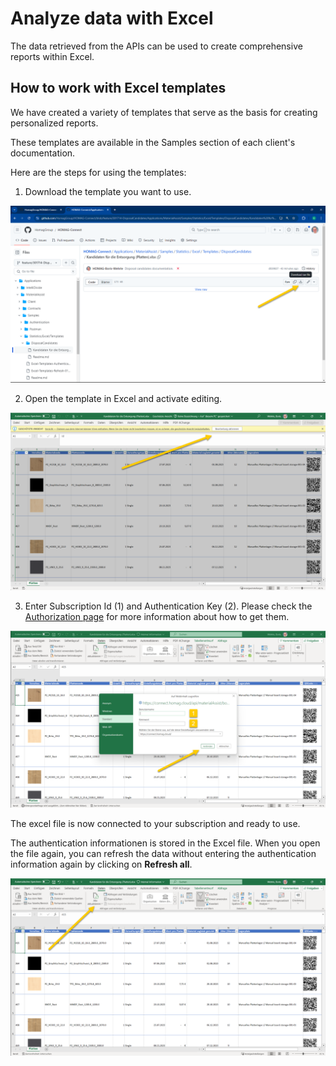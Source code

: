 ﻿# Analyze data with Excel

The data retrieved from the APIs can be used to create comprehensive reports within Excel.  

## How to work with Excel templates

We have created a variety of templates that serve as the basis for creating personalized reports. 

These templates are available in the Samples section of each client's documentation.

Here are the steps for using the templates:

1. Download the template you want to use.

![alt text](Images/Excel-Templates-Download-de.png)

2. Open the template in Excel and activate editing.

![alt text](Images/Excel-Templates-Activate-de.png)

3. Enter Subscription Id (1) and Authentication Key (2). Please check the [Authorization page](../../Authentication/Readme.md) for more information about how to get them.

![alt text](Images/Excel-Templates-Authentication-de.png)

The excel file is now connected to your subscription and ready to use. 

The authentication informationen is stored in the Excel file. When you open the file again, you can refresh the data without entering the authentication information again by clicking on <strong>Refresh all</strong>.

![alt text](Images/Excel-Templates-Refresh-de.png)


